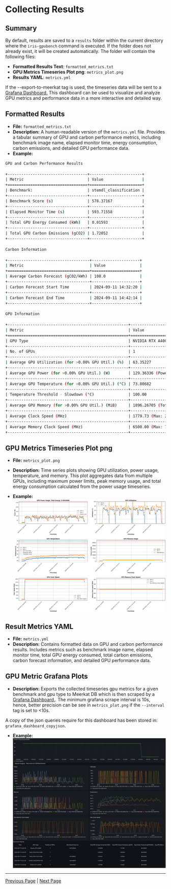 # Collecting Results 

## Summary

By default, results are saved to a `results` folder within the current directory where the `iris-gpubench` command is executed. If the folder does not already exist, it will be created automatically. The folder will contain the following files:

- **Formatted Results Text**: `formatted_metrics.txt`
- **GPU Metrics Timeseries Plot png**: `metrics_plot.png`
- **Results YAML**: `metrics.yml`

If the --export-to-meerkat tag is used, the timeseries data will be sent to a [Grafana Dashboard.](http://172.16.112.145:3000/d/fdw7dv7phr0g0e/iris-bench?orgId=1) This dashboard can be used to visualize and analyze GPU metrics and performance data in a more interactive and detailed way.


## Formatted Results

- **File:** `formatted_metrics.txt`  
- **Description:** A human-readable version of the `metrics.yml` file. Provides a tabular summary of GPU and carbon performance metrics, including benchmark image name, elapsed monitor time, energy consumption, carbon emissions, and detailed GPU performance data.
- **Example:**  
```sh
GPU and Carbon Performance Results

+-----------------------------------+-----------------------+
| Metric                            | Value                 |
+===================================+=======================+
| Benchmark:                        | stemdl_classification |
+-----------------------------------+-----------------------+
| Benchmark Score (s)               | 578.37167             |
+-----------------------------------+-----------------------+
| Elapsed Monitor Time (s)          | 593.71558             |
+-----------------------------------+-----------------------+
| Total GPU Energy Consumed (kWh)   | 0.01593               |
+-----------------------------------+-----------------------+
| Total GPU Carbon Emissions (gCO2) | 1.72052               |
+-----------------------------------+-----------------------+

Carbon Information

+------------------------------------+---------------------+
| Metric                             | Value               |
+====================================+=====================+
| Average Carbon Forecast (gCO2/kWh) | 108.0               |
+------------------------------------+---------------------+
| Carbon Forecast Start Time         | 2024-09-11 14:32:20 |
+------------------------------------+---------------------+
| Carbon Forecast End Time           | 2024-09-11 14:42:14 |
+------------------------------------+---------------------+

GPU Information

+-----------------------------------------------------+------------------------------------+
| Metric                                              | Value                              |
+=====================================================+====================================+
| GPU Type                                            | NVIDIA RTX A4000                   |
+-----------------------------------------------------+------------------------------------+
| No. of GPUs                                         | 1                                  |
+-----------------------------------------------------+------------------------------------+
| Average GPU Utilization (for >0.00% GPU Util.) (%)  | 63.35227                           |
+-----------------------------------------------------+------------------------------------+
| Average GPU Power (for >0.00% GPU Util.) (W)        | 129.36336 (Power Limit: 140)       |
+-----------------------------------------------------+------------------------------------+
| Average GPU Temperature (for >0.00% GPU Util.) (°C) | 73.80682                           |
+-----------------------------------------------------+------------------------------------+
| Temperature Threshold - Slowdown (°C)               | 100.00                             |
+-----------------------------------------------------+------------------------------------+
| Average GPU Memory (for >0.00% GPU Util.) (MiB)     | 1896.26705 (Total Memory: 16376.0) |
+-----------------------------------------------------+------------------------------------+
| Average Clock Speed (MHz)                           | 1779.73 (Max: 2100.00)             |
+-----------------------------------------------------+------------------------------------+
| Average Memory Clock Speed (MHz)                    | 6500.00 (Max: 7001.00)             |
+-----------------------------------------------------+------------------------------------+
```

## GPU Metrics Timeseries Plot png

- **File:** `metrics_plot.png`  
- **Description:** Time series plots showing GPU utilization, power usage, temperature, and memory. This plot aggregates data from multiple GPUs, including maximum power limits, peak memory usage, and total energy consumption calculated from the power usage timeseries.

- **Example:**  
![GPU Metrics Output](docs_image_multigpu.png)

## Result Metrics YAML

- **File:** `metrics.yml`  
- **Description:** Contains formatted data on GPU and carbon performance results. Includes metrics such as benchmark image name, elapsed monitor time, total GPU energy consumed, total carbon emissions, carbon forecast information, and detailed GPU performance data.  


## GPU Metric Grafana Plots 

- **Description:** Exports the collected timeseries gpu metrics for a given benchmark and gpu type to Meerkat DB which is then scraped by a [Grafana Dashboard.](http://172.16.112.145:3000/d/fdw7dv7phr0g0e/iris-bench?orgId=1). The minimum grafana scrape interval is 10s, hence, better precision can be see in `metrics_plot.png` if the `--interval` tag is set to <10s.

A copy of the json queries require for this dashboard has been stored in: `grafana_dashboard_copyjson`.

- **Example:**  
![Grafana Dashboard](docs_image_grafana.png)

---

[Previous Page](example_commands.md) | [Next Page](live_monitoring.md)
